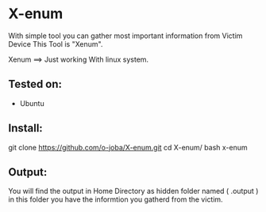 # X-enum
With simple tool you can gather most important information from Victim Device This Tool is "Xenum".

Xenum ==> Just working With linux system. 




Tested on:
-------
* Ubuntu 



Install:
------
git clone https://github.com/o-joba/X-enum.git
cd X-enum/
bash x-enum


Output:
-----
You will find the output in Home Directory as hidden folder named ( .output ) in this folder you have the informtion you gatherd from the victim.  
